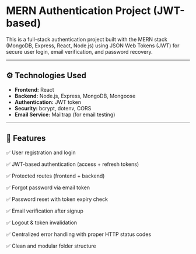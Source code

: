 # MERN Authentication Project (JWT-based)

This is a full-stack authentication project built with the MERN stack (MongoDB, Express, React, Node.js) using JSON Web Tokens (JWT) for secure user login, email verification, and password recovery.

---

## ⚙️ Technologies Used

- **Frontend:** React
- **Backend:** Node.js, Express, MongoDB, Mongoose
- **Authentication:** JWT token
- **Security:** bcrypt, dotenv, CORS
- **Email Service:** Mailtrap (for email testing)

---

## 🔐 Features
✅ User registration and login

✅ JWT-based authentication (access + refresh tokens)

✅ Protected routes (frontend + backend)

✅ Forgot password via email token

✅ Password reset with token expiry check

✅ Email verification after signup

✅ Logout & token invalidation

✅ Centralized error handling with proper HTTP status codes

✅ Clean and modular folder structure
